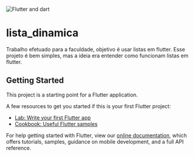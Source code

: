 ![Flutter and dart](https://storage.googleapis.com/cms-storage-bucket/847ae81f5430402216fd.svg)

# lista_dinamica

Trabalho efetuado para a faculdade, objetivo é usar listas em flutter.
Esse projeto é bem simples, mas a ideia era entender como funcionam listas em flutter.

## Getting Started

This project is a starting point for a Flutter application.

A few resources to get you started if this is your first Flutter project:

- [Lab: Write your first Flutter app](https://flutter.dev/docs/get-started/codelab)
- [Cookbook: Useful Flutter samples](https://flutter.dev/docs/cookbook)

For help getting started with Flutter, view our
[online documentation](https://flutter.dev/docs), which offers tutorials,
samples, guidance on mobile development, and a full API reference.
